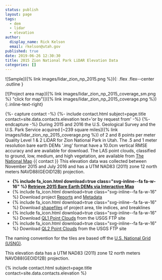 ```yaml
---
status: publish
layout: page
tags:
  - dem
  - lidar
  - elevation
author:
  display_name: Rick Kelson
  email: rkelson@utah.gov
published: true
date: 2019-06-26 12:30:30
title: 2015 Zion National Park LiDAR Elevation Data
categories: []
---
```


![Sample]({% link images/lidar_zion_np_2015.png %}){: .flex .flex--center .outline }

[![Project area map]({% link images/lidar_zion_np_2015_coverage_sm.png %} "click for map")]({% link images/lidar_zion_np_2015_coverage.png %}){:.inline-text-right}

{%- capture contact -%}
{%- include contact.html subject=page.title contact=site.data.contacts.elevation text='or by request from' -%}
{%- endcapture -%}
During 2015 and 2016 the U.S. Geological Survey and the U.S. Park Service acquired [~239 square miles]({% link images/lidar_zion_np_2015_coverage.png %}) of 2 and 8 points per meter Quality Level 1 & 2 LiDAR for Zion National Park in Utah. The .5 and 1 meter resolution bare earth DEMs '.img' format have a 10.0cm vertical RMSE accuracy and are available for download. The LAS point clouds, classified to ground, low, medium, and high vegetation, are available from [The National Map](https://apps.nationalmap.gov/downloader) {{ contact }} This elevation data was collected between November 2015 and July 2016 and has a UTM NAD83 (2011) zone 12 north meters NAVD88(GEOID12B) projection.

<ul class="dotless">
  <li>
    <strong>
      {% include fa_icon.html download=true class="svg-inline--fa fa-w-16" %} <a href="https://raster.utah.gov/?catGroup=.5%20Meter%20%7B2015%20Zion%20NP%20LiDAR%7D,1%20Meter%20%7B2015%20Zion%20NP%20LiDAR%7D&title=Zion%20National%20Park%202015%20LiDAR" target="_blank">Retrieve 2015 Bare Earth DEMs via Interactive Map</a>
    </strong>
  </li>
  <li>
    {% include fa_icon.html download=true class="svg-inline--fa fa-w-16" %} Download project <a href="https://storage.googleapis.com/state-of-utah-sgid-downloads/lidar/zion-np-2016/ZionNP_2015_Reports.zip" target="_blank">Reports</a> and
      <a href="https://storage.googleapis.com/state-of-utah-sgid-downloads/lidar/zion-np-2016/ZionNP_2015_Metadata.zip" target="_blank">Metadata</a>
  </li>
  <li>
    {% include fa_icon.html download=true class="svg-inline--fa fa-w-16" %} Download <a href="https://storage.googleapis.com/state-of-utah-sgid-downloads/lidar/zion-np-2016/ZionNP_2015_shps.zip" target="_blank">shapefiles</a> of project area, tile indices, and breaklines
  </li>
  <li>
      {% include fa_icon.html download=true class="svg-inline--fa fa-w-16" %} Download <a href="ftp://rockyftp.cr.usgs.gov/vdelivery/Datasets/Staged/Elevation/LPC/Projects/USGS_LPC_UT_ZionNP_QL1_2016_LAS_2017/" target="_blank">QL1 Point Clouds</a> from the USGS FTP site
  </li>
  <li>
      {% include fa_icon.html download=true class="svg-inline--fa fa-w-16" %} Download <a href="ftp://rockyftp.cr.usgs.gov/vdelivery/Datasets/Staged/Elevation/LPC/Projects/USGS_LPC_UT_ZionNP_QL2_2016_LAS_2017/" target="_blank">QL2 Point Clouds</a> from the USGS FTP site
  </li>
</ul>

The naming convention for the tiles are based off the [U.S. National Grid (USNG)](https://www.fgdc.gov/usng/how-to-read-usng/index_html).

This elevation data has a UTM NAD83 (2011) zone 12 north meters NAVD88(GEOID12B) projection.

{% include contact.html subject=page.title contact=site.data.contacts.elevation %}
